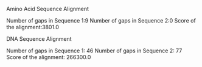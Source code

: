 Amino Acid Sequence Alignment

Number of gaps in Sequence 1:9
Number of gaps in Sequence 2:0
Score of the alignment:3801.0



DNA Sequence Alignment

Number of gaps in Sequence 1: 46
Number of gaps in Sequence 2: 77
Score of the alignment: 266300.0